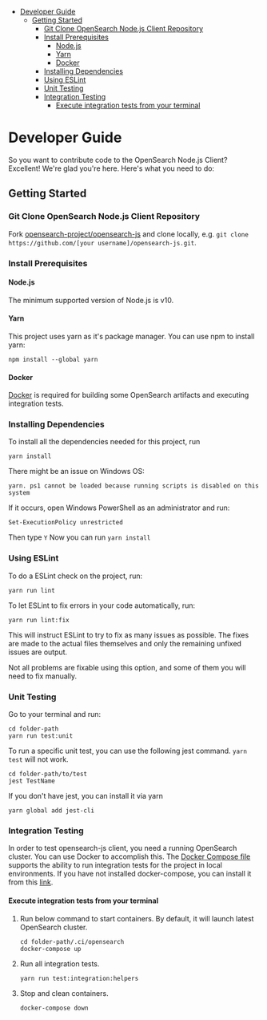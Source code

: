 - [Developer Guide](#developer-guide)
  - [Getting Started](#getting-started)
    - [Git Clone OpenSearch Node.js Client Repository](#git-clone-opensearch-nodejs-client-repository)
    - [Install Prerequisites](#install-prerequisites)
      - [Node.js](#nodejs)
      - [Yarn](#yarn)
      - [Docker](#docker)
    - [Installing Dependencies](#installing-dependencies)
    - [Using ESLint](#using-eslint)
    - [Unit Testing](#unit-testing)
    - [Integration Testing](#integration-testing)
      - [Execute integration tests from your terminal](#execute-integration-tests-from-your-terminal)

# Developer Guide

So you want to contribute code to the OpenSearch Node.js Client? Excellent! We're glad you're here. Here's what you need to do:

## Getting Started

### Git Clone OpenSearch Node.js Client Repository

Fork [opensearch-project/opensearch-js](https://github.com/opensearch-project/opensearch-js) and clone locally,
e.g. `git clone https://github.com/[your username]/opensearch-js.git`.

### Install Prerequisites

#### Node.js

The minimum supported version of Node.js is v10.

#### Yarn

This project uses yarn as it's package manager. You can use npm to install yarn:

```
npm install --global yarn
```

#### Docker

[Docker](https://docs.docker.com/install/) is required for building some OpenSearch artifacts and executing integration tests.

### Installing Dependencies

To install all the dependencies needed for this project, run

```
yarn install
```
There might be an issue on Windows OS:
```
yarn. ps1 cannot be loaded because running scripts is disabled on this system
```
If it occurs, open Windows PowerShell as an administrator and run:
```
Set-ExecutionPolicy unrestricted
```
Then type `Y`
Now you can run `yarn install`

### Using ESLint

To do a ESLint check on the project, run:

```
yarn run lint
```

To let ESLint to fix errors in your code automatically, run:

```
yarn run lint:fix
```

This will instruct ESLint to try to fix as many issues as possible. The fixes are made to the actual files themselves and only the remaining unfixed issues are output.

Not all problems are fixable using this option, and some of them you will need to fix manually.

### Unit Testing

Go to your terminal and run:

```
cd folder-path
yarn run test:unit
```

To run a specific unit test, you can use the following jest command. `yarn test` will not work.

```
cd folder-path/to/test
jest TestName
```

If you don't have jest, you can install it via yarn

```
yarn global add jest-cli
```

### Integration Testing

In order to test opensearch-js client, you need a running OpenSearch cluster. You can use Docker to accomplish this.
The [Docker Compose file](.ci/opensearch/docker-compose.yml) supports the ability to run integration tests for the project in local environments.
If you have not installed docker-compose, you can install it from this [link](https://docs.docker.com/compose/install/).

#### Execute integration tests from your terminal

1. Run below command to start containers. By default, it will launch latest OpenSearch cluster.

   ```
   cd folder-path/.ci/opensearch
   docker-compose up
   ```

2. Run all integration tests.
   ```
   yarn run test:integration:helpers
   ```
3. Stop and clean containers.
   ```
   docker-compose down
   ```
